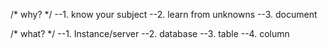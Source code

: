 /*
why?
*/
--1. know your subject
--2. learn from unknowns
--3. document

/*
what?
*/
--1. Instance/server
--2. database
--3. table
--4. column
